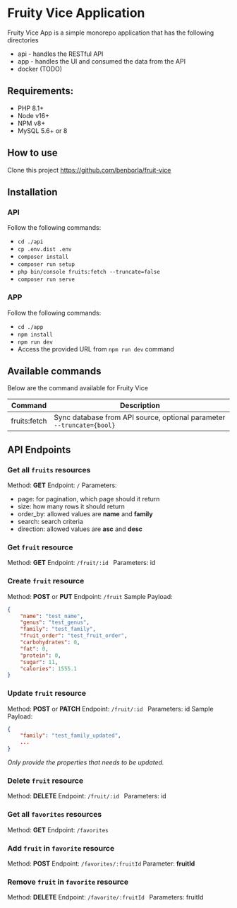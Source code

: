 # Fruity Vice Application

Fruity Vice App is a simple monorepo application that has the following directories

- api - handles the RESTful API
- app - handles the UI and consumed the data from the API
- docker (TODO)

## Requirements:
- PHP 8.1+
- Node v16+
- NPM v8+
- MySQL 5.6+ or 8

## How to use
Clone this project https://github.com/benborla/fruit-vice

## Installation
### API
Follow the following commands:
- `cd ./api`
- `cp .env.dist .env`
- `composer install`
- `composer run setup`
- `php bin/console fruits:fetch --truncate=false`
- `composer run serve`

### APP
Follow the following commands:
- `cd ./app`
- `npm install`
- `npm run dev`
- Access the provided URL from `npm run dev` command

## Available commands

Below are the command available for Fruity Vice

| Command | Description |
| ------ | ------ |
| fruits:fetch | Sync database from API source, optional parameter `--truncate={bool}` |

## API Endpoints

### Get all `fruits` resources
Method: **GET**
Endpoint: `/`
Parameters:
- page: for pagination, which page should it return
- size: how many rows it should return
- order_by: allowed values are **name** and **family**
- search: search criteria
- direction: allowed values are **asc** and **desc**

### Get `fruit` resource
Method: **GET**
Endpoint: `/fruit/:id `
Parameters: id

### Create `fruit` resource
Method: **POST** or **PUT**
Endpoint: `/fruit`
Sample Payload:
```json
{
    "name": "test_name",
    "genus": "test_genus",
    "family": "test_family",
    "fruit_order": "test_fruit_order",
    "carbohydrates": 0,
    "fat": 0,
    "protein": 0,
    "sugar": 11,
    "calories": 1555.1
}
```

### Update `fruit` resource
Method: **POST** or **PATCH**
Endpoint: `/fruit/:id `
Parameters: id
Sample Payload:
```json
{
    "family": "test_family_updated",
    ...
}
```
*Only provide the properties that needs to be updated.*

### Delete `fruit` resource
Method: **DELETE**
Endpoint: `/fruit/:id `
Parameters: id

### Get all `favorites` resources
Method: **GET**
Endpoint: `/favorites`

### Add `fruit` in `favorite` resource
Method: **POST**
Endpoint: `/favorites/:fruitId`
Parameter: **fruitId**

### Remove `fruit` in `favorite` resource
Method: **DELETE**
Endpoint: `/favorite/:fruitId `
Parameters: fruitId
